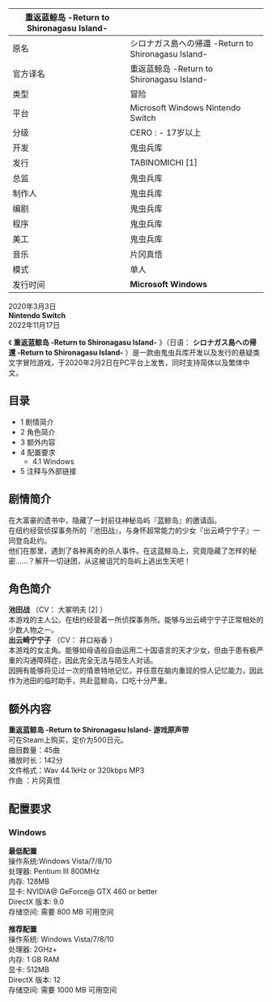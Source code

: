 |  重返蓝鲸岛 -Return to Shironagasu Island-  ||
|---|---|
|原名  |  シロナガス島への帰還 -Return to Shironagasu Island-   |
|官方译名  |  重返蓝鲸岛 -Return to Shironagasu Island-   |
|类型  |  冒险   |
|平台  |  Microsoft Windows  Nintendo Switch   |
|分级  |    CERO  :    \- 17岁以上|
|开发  |  鬼虫兵库   |
|发行  |  TABINOMICHI  [1]   |
|总监  |  鬼虫兵库   |
|制作人  |  鬼虫兵库   |
|编剧  |  鬼虫兵库   |
|程序  |  鬼虫兵库   |
|美工  |  鬼虫兵库   |
|音乐  |  片冈真悟   |
|模式  |  单人   |
|发行时间  |  **Microsoft Windows**   |
2020年3月3日  
**Nintendo Switch**  
2022年11月17日  
  
《 **重返蓝鲸岛 -Return to Shironagasu Island-** 》（日语：  **シロナガス島への帰還 -Return to
Shironagasu Island-**
）是一款由鬼虫兵库开发以及发行的悬疑类文字冒险游戏，于2020年2月2日在PC平台上发售，同时支持简体以及繁体中文。

##  目录

  * 1  剧情简介 
  * 2  角色简介 
  * 3  额外内容 
  * 4  配置要求 
    * 4.1  Windows 
  * 5  注释与外部链接 

##  剧情简介

在大富豪的遗书中，隐藏了一封前往神秘岛屿『蓝鲸岛』的邀请函。  
在纽约经营侦探事务所的『池田战』，与身怀超常能力的少女『出云崎宁宁子』一同登岛赴约。  
他们在那里，遇到了各种离奇的杀人事件。在这蓝鲸岛上，究竟隐藏了怎样的秘密……？解开一切谜团，从这被诅咒的岛屿上逃出生天吧！

##  角色简介

**池田战** （CV：  大冢明夫  [2]  ）  
本游戏的主人公。在纽约经营着一所侦探事务所。能够与出云崎宁宁子正常相处的少数人物之一。  
**出云崎宁宁子** （CV：  井口裕香  ）  
本游戏的女主角。能够如母语般自由运用二十国语言的天才少女，但由于患有极严重的沟通障碍症，因此完全无法与陌生人对话。  
因拥有能够将见过一次的情景特地记忆，并任意在脑内重现的惊人记忆能力，因此作为池田的临时助手，共赴蓝鲸岛，口吃十分严重。

##  额外内容

**重返蓝鲸岛 -Return to Shironagasu Island- 游戏原声带**  
可在Steam上购买，定价为500日元。  
曲目数量：45曲  
播放时长：142分  
文件格式：Wav 44.1kHz or 320kbps MP3  
作曲 ：片冈真悟

##  配置要求

###  Windows

**最低配置**  
操作系统:Windows Vista/7/8/10  
处理器: Pentium III 800MHz  
内存: 128MB  
显卡: NVIDIA@ GeForce@ GTX 460 or better  
DirectX 版本: 9.0  
存储空间: 需要 800 MB 可用空间

**推荐配置**  
操作系统: Windows Vista/7/8/10  
处理器: 2GHz+  
内存: 1 GB RAM  
显卡: 512MB  
DirectX 版本: 12  
存储空间: 需要 1000 MB 可用空间